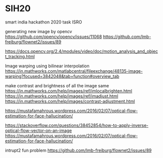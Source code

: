 # SIH20
smart india hackathon 2020 task ISRO 



generating new image by opencv
https://github.com/opencv/opencv/issues/11068
https://github.com/lmb-freiburg/flownet2/issues/89

https://docs.opencv.org/2.4/modules/video/doc/motion_analysis_and_object_tracking.html

Image warping using bilinear interpolation
https://in.mathworks.com/matlabcentral/fileexchange/48135-image-warping?focused=3842048&tab=function#overview_tab


make contrast and brightness of all the image same
https://in.mathworks.com/help/images/ref/imlocalbrighten.html
https://in.mathworks.com/help/images/ref/imadjust.html
https://in.mathworks.com/help/images/contrast-adjustment.html

https://mustafamahrous.wordpress.com/2016/02/07/optical-flow-estimation-for-face-hallucination/

https://stackoverflow.com/questions/38452854/how-to-apply-inverse-optical-flow-vector-on-an-image
https://mustafamahrous.wordpress.com/2016/02/07/optical-flow-estimation-for-face-hallucination/

intrupt2 fun problem
https://github.com/lmb-freiburg/flownet2/issues/89
